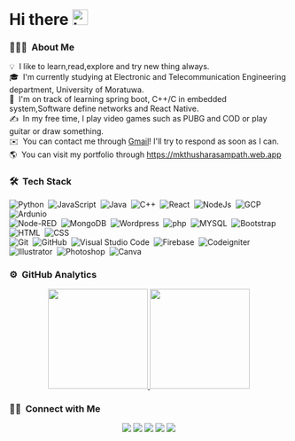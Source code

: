 # Hi there <img src="https://user-images.githubusercontent.com/1303154/88677602-1635ba80-d120-11ea-84d8-d263ba5fc3c0.gif" width="28px" alt="hi"> 

### 👨🏻‍💻 &nbsp;About Me

💡 &nbsp;I like to learn,read,explore and try new thing always.\
🎓 &nbsp;I'm currently studying at Electronic and Telecommunication Engineering department, University of Moratuwa.\
🌱 &nbsp;I'm on track of learning spring boot, C++/C in embedded system,Software define networks and React Native.\
✍️ &nbsp;In my free time, I play video games such as PUBG and COD or play guitar or draw something.\
✉️ &nbsp;You can contact me through [Gmail](mailto:mkt.sampath97@gmail.com)! I'll try to respond as soon as I can.\
🌎 &nbsp;You can visit my portfolio through https://mkthusharasampath.web.app


### 🛠 &nbsp;Tech Stack

![Python](https://img.shields.io/badge/-Python-05122A?style=flat&logo=python)&nbsp;
![JavaScript](https://img.shields.io/badge/-JavaScript-05122A?style=flat&logo=javascript)&nbsp;
![Java](https://img.shields.io/badge/-Java-05122A?style=flat&logo=Java&logoColor=FFA518)&nbsp;
![C++](https://img.shields.io/badge/-C++-05122A?style=flat&logo=C%2B%2B&logoColor=00599C)&nbsp;
![React](https://img.shields.io/badge/-React-05122A?style=flat&logo=react)&nbsp;
![NodeJs](https://img.shields.io/badge/-nodejs-05122A?style=flat&logo=nodejs)&nbsp;
![GCP](https://img.shields.io/badge/-gcp-05122A?style=flat&logo=gcp)&nbsp;
![Ardunio](https://img.shields.io/badge/-arduino-05122A?style=flat&logo=arduino)&nbsp;\
![Node-RED](https://img.shields.io/badge/-NodeRED-05122A?style=flat&logo=Node-RED&logoColor=8F0000)&nbsp;
![MongoDB](https://img.shields.io/badge/-mongodb-05122A?style=flat&logo=mongodb&logoColor=8F0000)&nbsp;
![Wordpress](https://img.shields.io/badge/-wordpress-05122A?style=flat&logo=wordpress&logoColor=8F0000)&nbsp;
![php](https://img.shields.io/badge/-php-05122A?logo=php&logoColor=777BB4&style=flat)&nbsp;
![MYSQL](https://img.shields.io/badge/-mysql-05122A?logo=mysql&logoColor=777BB4&style=flat)&nbsp;
![Bootstrap](https://img.shields.io/badge/-Bootstrap-05122A?style=flat&logo=bootstrap&logoColor=563D7C)
![HTML](https://img.shields.io/badge/-HTML-05122A?style=flat&logo=HTML5)&nbsp;
![CSS](https://img.shields.io/badge/-CSS-05122A?style=flat&logo=CSS3&logoColor=1572B6)&nbsp;\
![Git](https://img.shields.io/badge/-Git-05122A?style=flat&logo=git)&nbsp;
![GitHub](https://img.shields.io/badge/-GitHub-05122A?style=flat&logo=github)&nbsp;
![Visual Studio Code](https://img.shields.io/badge/-Visual%20Studio%20Code-05122A?style=flat&logo=visual-studio-code&logoColor=007ACC)&nbsp;
![Firebase](https://img.shields.io/badge/-firebase-05122A?style=flat&logo=firebase&logoColor=00979D)&nbsp;
![Codeigniter](https://img.shields.io/badge/-Codeigniter-05122A?style=flat&logo=CodeIgniter&logoColor=EF4223)&nbsp;\
![Illustrator](https://img.shields.io/badge/-Illustrator-05122A?style=flat&logo=adobe-illustrator)&nbsp;
![Photoshop](https://img.shields.io/badge/-Photoshop-05122A?style=flat&logo=adobe-photoshop)&nbsp;
![Canva](https://img.shields.io/badge/-Canva-05122A?style=flat&logo=canva)&nbsp;

### ⚙️ &nbsp;GitHub Analytics

<p align="center">
<a href="https://github.com/ThusharaSampath">
  <img height="180em" src="https://github-readme-stats-eight-theta.vercel.app/api?username=ThusharaSampath&show_icons=true&theme=tokyonight&include_all_commits=true&count_private=true"/>
  <img height="180em" src="https://github-readme-stats-eight-theta.vercel.app/api/top-langs/?username=ThusharaSampath&layout=compact&langs_count=8&theme=tokyonight"/>
</a>
</p>

### 🤝🏻 &nbsp;Connect with Me

<p align="center">
<a href="https://mkthusharasampath.web.app/"><img src="https://img.shields.io/badge/-mkthusharasampath.web.app-3423A6?style=flat&logo=Microsoft-Edge&logoColor=white"/></a>
<a href="https://www.linkedin.com/in/thushara-sampath-323286186/"><img src="https://img.shields.io/badge/-Thushara%20Sampath-0077B5?style=flat&logo=Linkedin&logoColor=white"/></a>
<a href="mailto:mkt.sampath97@gmail.com"><img src="https://img.shields.io/badge/-mkt.sampath97@gmail.com-D14836?style=flat&logo=Gmail&logoColor=white"/></a>
<a href="mailto:mkt.sampath@yahoo.com"><img src="https://img.shields.io/badge/-mkt.sampath@yahoo.com-3423A6?style=flat&logo=Yahoo&logoColor=white"/></a>
<a href="https://www.facebook.com/thushara.sampatha.5"><img src="https://img.shields.io/badge/-Thushara%20Sampath-1877F2?style=flat&logo=Facebook&logoColor=white"/></a>
</p>
